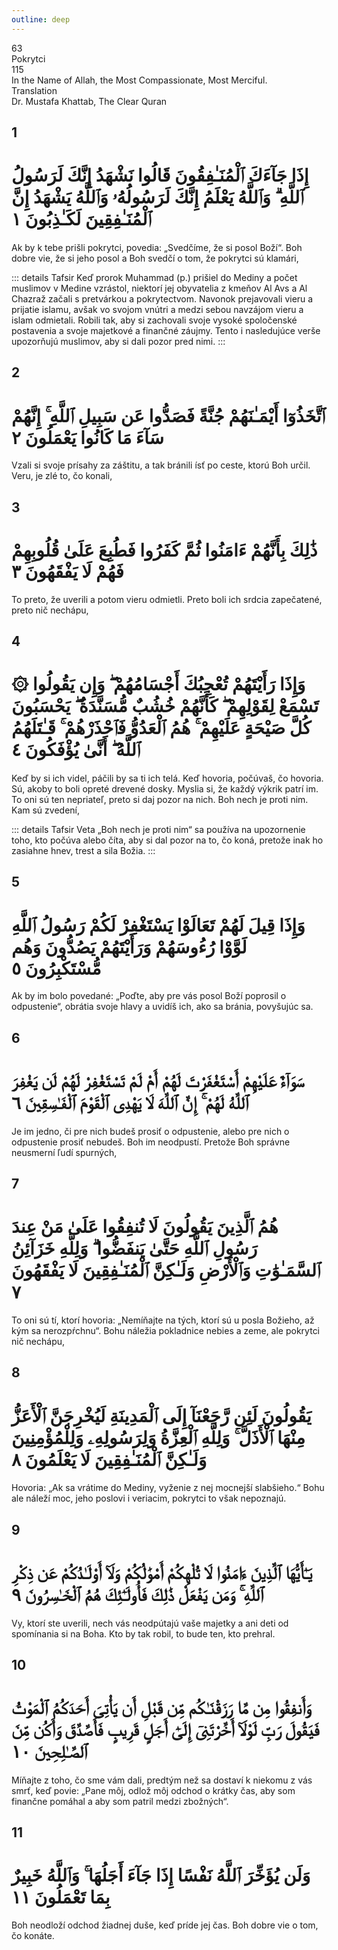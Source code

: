 ```yaml
---
outline: deep
---
```


<!--CHAPTER INTRO-->
<div class="chapter-title-wrapper">
<div class="chapter-title">63</div>
<div class="chapter-title-slovak">Pokrytci</div>
<div class="chapter-opening">115</div>
<div class="chapter-opening-slovak">In the Name of Allah, the Most Compassionate, Most Merciful.</div>
</div>

<div class="intro2-wrapper">
<div class="chapter-info-wrapper">
<div class="chapter-info-translation">Translation</div>
<div class="chapter-info-name">Dr. Mustafa Khattab, The Clear Quran</div>
</div>

</div>

## 1

<!-- CHAPTER NUMBERS -->
<Badge type="info" text="63:1" class="badge" />
<div>
<div class="main-verse" >
<!-- ARABIC -->
<h1 class="verse-arabic">إِذَا جَآءَكَ ٱلْمُنَـٰفِقُونَ قَالُوا نَشْهَدُ إِنَّكَ لَرَسُولُ ٱللَّهِ ۗ وَٱللَّهُ يَعْلَمُ إِنَّكَ لَرَسُولُهُۥ وَٱللَّهُ يَشْهَدُ إِنَّ ٱلْمُنَـٰفِقِينَ لَكَـٰذِبُونَ ١</h1>
</div>
<!-- ENGLISH -->
<p>Ak by k tebe prišli pokrytci, povedia: „Svedčíme, že si posol Boží“. Boh dobre vie, že si jeho posol a Boh svedčí o tom, že pokrytci sú klamári,</p>
</div>
<!-- TAFSIR -->

::: details Tafsir
Keď prorok Muhammad (p.) prišiel do Mediny a počet muslimov v Medine vzrástol, niektorí jej obyvatelia z kmeňov Al Avs a Al Chazraž začali s pretvárkou a pokrytectvom. Navonok prejavovali vieru a prijatie islamu, avšak vo svojom vnútri a medzi sebou navzájom vieru a islam odmietali. Robili tak, aby si zachovali svoje vysoké spoločenské postavenia a svoje majetkové a finančné záujmy. Tento i nasledujúce verše upozorňujú muslimov, aby si dali pozor pred nimi.
:::

<div class="break"></div>

## 2

<!-- CHAPTER NUMBERS -->
<Badge type="info" text="63:2" class="badge" />
<div>
<div class="main-verse" >
<!-- ARABIC -->
<h1 class="verse-arabic">ٱتَّخَذُوٓا أَيْمَـٰنَهُمْ جُنَّةً فَصَدُّوا عَن سَبِيلِ ٱللَّهِ ۚ إِنَّهُمْ سَآءَ مَا كَانُوا يَعْمَلُونَ ٢</h1>
</div>
<!-- ENGLISH -->
<p>Vzali si svoje prísahy za záštitu, a tak bránili ísť po ceste, ktorú Boh určil. Veru, je zlé to, čo konali,</p>
</div>

<div class="break"></div>

## 3

<!-- CHAPTER NUMBERS -->
<Badge type="info" text="63:3" class="badge" />
<div>
<div class="main-verse" >
<!-- ARABIC -->
<h1 class="verse-arabic">ذَٰلِكَ بِأَنَّهُمْ ءَامَنُوا ثُمَّ كَفَرُوا فَطُبِعَ عَلَىٰ قُلُوبِهِمْ فَهُمْ لَا يَفْقَهُونَ ٣</h1>
</div>
<!-- ENGLISH -->
<p>To preto, že uverili a potom vieru odmietli. Preto boli ich srdcia zapečatené, preto nič nechápu,</p>
</div>

<div class="break"></div>

## 4

<!-- CHAPTER NUMBERS -->
<Badge type="info" text="63:4" class="badge" />
<div>
<div class="main-verse" >
<!-- ARABIC -->
<h1 class="verse-arabic">۞ وَإِذَا رَأَيْتَهُمْ تُعْجِبُكَ أَجْسَامُهُمْ ۖ وَإِن يَقُولُوا تَسْمَعْ لِقَوْلِهِمْ ۖ كَأَنَّهُمْ خُشُبٌ مُّسَنَّدَةٌ ۖ يَحْسَبُونَ كُلَّ صَيْحَةٍ عَلَيْهِمْ ۚ هُمُ ٱلْعَدُوُّ فَٱحْذَرْهُمْ ۚ قَـٰتَلَهُمُ ٱللَّهُ ۖ أَنَّىٰ يُؤْفَكُونَ ٤</h1>
</div>
<!-- ENGLISH -->
<p>Keď by si ich videl, páčili by sa ti ich telá. Keď hovoria, počúvaš, čo hovoria. Sú, akoby to boli opreté drevené dosky. Myslia si, že každý výkrik patrí im. To oni sú ten nepriateľ, preto si daj pozor na nich. Boh nech je proti nim. Kam sú zvedení,</p>
</div>
<!-- TAFSIR -->

::: details Tafsir
Veta „Boh nech je proti nim“ sa používa na upozornenie toho, kto počúva alebo číta, aby si dal pozor na to, čo koná, pretože inak ho zasiahne hnev, trest a sila Božia.
:::

<div class="break"></div>

## 5

<!-- CHAPTER NUMBERS -->
<Badge type="info" text="63:5" class="badge" />
<div>
<div class="main-verse" >
<!-- ARABIC -->
<h1 class="verse-arabic">وَإِذَا قِيلَ لَهُمْ تَعَالَوْا يَسْتَغْفِرْ لَكُمْ رَسُولُ ٱللَّهِ لَوَّوْا رُءُوسَهُمْ وَرَأَيْتَهُمْ يَصُدُّونَ وَهُم مُّسْتَكْبِرُونَ ٥</h1>
</div>
<!-- ENGLISH -->
<p>Ak by im bolo povedané: „Poďte, aby pre vás posol Boží poprosil o odpustenie“, obrátia svoje hlavy a uvidíš ich, ako sa bránia, povyšujúc sa.</p>
</div>
<div class="break"></div>

## 6

<!-- CHAPTER NUMBERS -->
<Badge type="info" text="63:6" class="badge" />
<div>
<div class="main-verse" >
<!-- ARABIC -->
<h1 class="verse-arabic">سَوَآءٌ عَلَيْهِمْ أَسْتَغْفَرْتَ لَهُمْ أَمْ لَمْ تَسْتَغْفِرْ لَهُمْ لَن يَغْفِرَ ٱللَّهُ لَهُمْ ۚ إِنَّ ٱللَّهَ لَا يَهْدِى ٱلْقَوْمَ ٱلْفَـٰسِقِينَ ٦</h1>
</div>
<!-- ENGLISH -->
<p>Je im jedno, či pre nich budeš prosiť o odpustenie, alebo pre nich o odpustenie prosiť nebudeš. Boh im neodpustí. Pretože Boh správne neusmerní ľudí spurných,</p>
</div>

<div class="break"></div>

## 7

<!-- CHAPTER NUMBERS -->
<Badge type="info" text="63:7" class="badge" />
<div>
<div class="main-verse" >
<!-- ARABIC -->
<h1 class="verse-arabic">هُمُ ٱلَّذِينَ يَقُولُونَ لَا تُنفِقُوا عَلَىٰ مَنْ عِندَ رَسُولِ ٱللَّهِ حَتَّىٰ يَنفَضُّوا ۗ وَلِلَّهِ خَزَآئِنُ ٱلسَّمَـٰوَٰتِ وَٱلْأَرْضِ وَلَـٰكِنَّ ٱلْمُنَـٰفِقِينَ لَا يَفْقَهُونَ ٧</h1>
</div>
<!-- ENGLISH -->
<p>To oni sú tí, ktorí hovoria: „Nemíňajte na tých, ktorí sú u posla Božieho, až kým sa nerozpŕchnu“. Bohu náležia pokladnice nebies a zeme, ale pokrytci nič nechápu,</p>
</div>

<div class="break"></div>

## 8

<!-- CHAPTER NUMBERS -->
<Badge type="info" text="63:8" class="badge" />
<div>
<div class="main-verse" >
<!-- ARABIC -->
<h1 class="verse-arabic">يَقُولُونَ لَئِن رَّجَعْنَآ إِلَى ٱلْمَدِينَةِ لَيُخْرِجَنَّ ٱلْأَعَزُّ مِنْهَا ٱلْأَذَلَّ ۚ وَلِلَّهِ ٱلْعِزَّةُ وَلِرَسُولِهِۦ وَلِلْمُؤْمِنِينَ وَلَـٰكِنَّ ٱلْمُنَـٰفِقِينَ لَا يَعْلَمُونَ ٨</h1>
</div>
<!-- ENGLISH -->
<p>Hovoria: „Ak sa vrátime do Mediny, vyženie z nej mocnejší slabšieho.“ Bohu ale náleží moc, jeho poslovi i veriacim, pokrytci to však nepoznajú.</p>
</div>

<div class="break"></div>

## 9

<!-- CHAPTER NUMBERS -->
<Badge type="info" text="63:9" class="badge" />
<div>
<div class="main-verse" >
<!-- ARABIC -->
<h1 class="verse-arabic">يَـٰٓأَيُّهَا ٱلَّذِينَ ءَامَنُوا لَا تُلْهِكُمْ أَمْوَٰلُكُمْ وَلَآ أَوْلَـٰدُكُمْ عَن ذِكْرِ ٱللَّهِ ۚ وَمَن يَفْعَلْ ذَٰلِكَ فَأُولَـٰٓئِكَ هُمُ ٱلْخَـٰسِرُونَ ٩</h1>
</div>
<!-- ENGLISH -->
<p>Vy, ktorí ste uverili, nech vás neodpútajú vaše majetky a ani deti od spomínania si na Boha. Kto by tak robil, to bude ten, kto prehral.</p>
</div>

<div class="break"></div>

## 10

<!-- CHAPTER NUMBERS -->
<Badge type="info" text="63:10" class="badge" />
<div>
<div class="main-verse" >
<!-- ARABIC -->
<h1 class="verse-arabic">وَأَنفِقُوا مِن مَّا رَزَقْنَـٰكُم مِّن قَبْلِ أَن يَأْتِىَ أَحَدَكُمُ ٱلْمَوْتُ فَيَقُولَ رَبِّ لَوْلَآ أَخَّرْتَنِىٓ إِلَىٰٓ أَجَلٍ قَرِيبٍ فَأَصَّدَّقَ وَأَكُن مِّنَ ٱلصَّـٰلِحِينَ ١٠</h1>
</div>
<!-- ENGLISH -->
<p>Míňajte z toho, čo sme vám dali, predtým než sa dostaví k niekomu z vás smrť, keď povie: „Pane môj, odlož môj odchod o krátky čas, aby som finančne pomáhal a aby som patril medzi zbožných“.</p>
</div>

<div class="break"></div>

## 11

<!-- CHAPTER NUMBERS -->
<Badge type="info" text="63:11" class="badge" />
<div>
<div class="main-verse" >
<!-- ARABIC -->
<h1 class="verse-arabic">وَلَن يُؤَخِّرَ ٱللَّهُ نَفْسًا إِذَا جَآءَ أَجَلُهَا ۚ وَٱللَّهُ خَبِيرٌ بِمَا تَعْمَلُونَ ١١</h1>
</div>
<!-- ENGLISH -->
<p>Boh neodloží odchod žiadnej duše, keď príde jej čas. Boh dobre vie o tom, čo konáte.</p>
</div>
